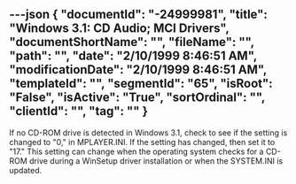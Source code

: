 ---json
{
  "documentId": "-24999981",
  "title": "Windows 3.1: CD Audio; MCI Drivers",
  "documentShortName": "",
  "fileName": "",
  "path": "",
  "date": "2/10/1999 8:46:51 AM",
  "modificationDate": "2/10/1999 8:46:51 AM",
  "templateId": "",
  "segmentId": "65",
  "isRoot": "False",
  "isActive": "True",
  "sortOrdinal": "",
  "clientId": "",
  "tag": ""
}
---

If no CD-ROM drive is detected in Windows 3.1, check to see if the setting is changed to &quot;0,&quot; in MPLAYER.INI. If the setting has changed, then set it to &quot;17.&quot; This setting can change when the operating system checks for a CD-ROM drive during a WinSetup driver installation or when the SYSTEM.INI is updated.
